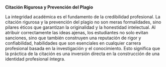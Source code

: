 <a name="_9jngyq5ilikb"></a>**Citación Rigurosa y Prevención del Plagio**

La integridad académica es el fundamento de la credibilidad profesional. La citación rigurosa y la prevención del plagio no son meras formalidades, sino pilares éticos que garantizan la originalidad y la honestidad intelectual. Al atribuir correctamente las ideas ajenas, los estudiantes no solo evitan sanciones, sino que también construyen una reputación de rigor y confiabilidad, habilidades que son esenciales en cualquier carrera profesional basada en la investigación y el conocimiento. Esto significa que la práctica de la citación es una inversión directa en la construcción de una identidad profesional íntegra.
